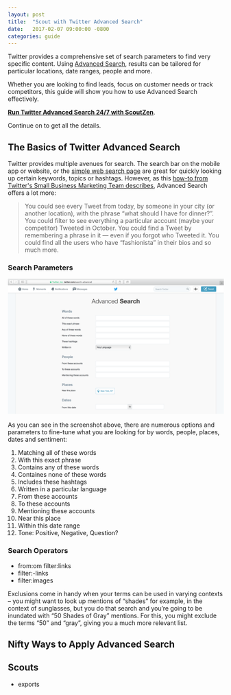 ```yaml
---
layout: post
title:  "Scout with Twitter Advanced Search"
date:   2017-02-07 09:00:00 -0800
categories: guide
---
```


Twitter provides a comprehensive set of search parameters to find
very specific content. Using [Advanced Search][tw-search], results can
be tailored for particular locations, date ranges, people and more.

Whether you are looking to find leads, focus on customer needs or
track competitors, this guide will show you how to use Advanced Search
effectively.

[__Run Twitter Advanced Search 24/7 with ScoutZen__][szlp].

Continue on to get all the details. 

## The Basics of Twitter Advanced Search

Twitter provides multiple avenues for search. The search bar on the mobile
app or website, or the [simple web search page][search-home] are great for
quickly looking up certain keywords, topics or hashtags. However, as
this [how-to from Twitter's Small Business Marketing Team
describes][howto], Advanced Search offers a lot more: 

> You could see every Tweet from today, by someone in your city (or another
> location), with the phrase “what should I have for dinner?”. You could
> filter to see everything a particular account (maybe your competitor)
> Tweeted in October. You could find a Tweet by remembering a phrase in
> it — even if you forgot who Tweeted it. You could find all the users
> who have “fashionista” in their bios and so much more.

### Search Parameters

![Advanced Search Fields](/assets/advanced-search-fields.png)

As you can see in the screenshot above, there are numerous options and
parameters to fine-tune what you are looking for by words, people,
places, dates and sentiment:

1. Matching all of these words
1. With this exact phrase
1. Contains any of these words
1. Containes none of these words
1. Includes these hashtags
1. Written in a particular language
1. From these accounts
1. To these accounts
1. Mentioning these accounts
1. Near this place
1. Within this date range
1. Tone: Positive, Negative, Question?

### Search Operators

* from:om filter:links
* filter:-links
* filter:images

Exclusions come in handy when your terms can be used in varying contexts – you might want to look up mentions of “shades” for example, in the context of sunglasses, but you do that search and you’re going to be inundated with “50 Shades of Gray” mentions. For this, you might exclude the terms “50” and “gray”, giving you a much more relevant list.


## Nifty Ways to Apply Advanced Search
## Scouts

* exports

[szlp]: https://www.scoutzen.com/welcome/monitor-twitter-hashtags
[search-home]: https://twitter.com/search-home
[tw-search]: https://twitter.com/search-advanced
[tw-support]: https://support.twitter.com/articles/71577
[howto]: https://blog.twitter.com/2016/how-to-advanced-search-on-twitter
[buffer-guide]: https://blog.bufferapp.com/twitter-advanced-search
[buffer-listen]: https://blog.bufferapp.com/social-listening
[dan-neely]: http://www.marketingprofs.com/articles/2010/3634/social-media-listening-vs-social-media-monitoring-truly-connecting-or-merely-collecting
[sm-influence]: http://www.socialmediaexaminer.com/6-ways-to-use-advanced-twitter-search-for-increased-influence/
[zapier-guide]: https://zapier.com/blog/twitter-advanced-search-guide/#common-search-queries

